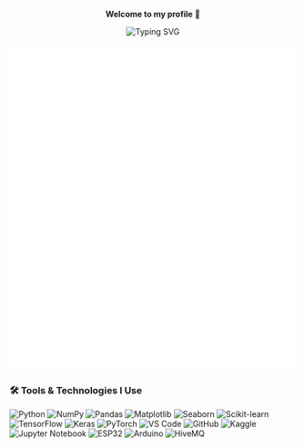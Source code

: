 <p align="center">
  <strong>Welcome to my profile</strong> 👋
</p>
<p align="center">
  <img src="https://readme-typing-svg.demolab.com?font=Fira+Code&size=24&pause=1000&color=AA2BE2&center=true&vCenter=true&width=435&lines=Data+Science+and+AI+Student" alt="Typing SVG" />
</p>
<p align="center">
  <img src="/github-metrics.svg" alt="Metrics" />
</p>

### 🛠️ Tools & Technologies I Use
![Python](https://img.shields.io/badge/Python-black?style=for-the-badge&logo=python&logoColor=AA2BE2)
![NumPy](https://img.shields.io/badge/NumPy-black?style=for-the-badge&logo=numpy&logoColor=AA2BE2)
![Pandas](https://img.shields.io/badge/Pandas-black?style=for-the-badge&logo=pandas&logoColor=AA2BE2)
![Matplotlib](https://img.shields.io/badge/Matplotlib-black?style=for-the-badge&logo=python&logoColor=AA2BE2)
![Seaborn](https://img.shields.io/badge/Seaborn-black?style=for-the-badge&logo=python&logoColor=AA2BE2)
![Scikit-learn](https://img.shields.io/badge/Scikit--learn-black?style=for-the-badge&logo=scikit-learn&logoColor=AA2BE2)
![TensorFlow](https://img.shields.io/badge/TensorFlow-black?style=for-the-badge&logo=tensorflow&logoColor=AA2BE2)
![Keras](https://img.shields.io/badge/Keras-black?style=for-the-badge&logo=keras&logoColor=AA2BE2)
![PyTorch](https://img.shields.io/badge/PyTorch-black?style=for-the-badge&logo=pytorch&logoColor=AA2BE2)
![VS Code](https://img.shields.io/badge/VS%20Code-black?style=for-the-badge&logo=visual-studio-code&logoColor=AA2BE2)
![GitHub](https://img.shields.io/badge/GitHub-black?style=for-the-badge&logo=github&logoColor=AA2BE2)
![Kaggle](https://img.shields.io/badge/Kaggle-black?style=for-the-badge&logo=kaggle&logoColor=AA2BE2)
![Jupyter Notebook](https://img.shields.io/badge/Jupyter%20Notebook-black?style=for-the-badge&logo=jupyter&logoColor=AA2BE2)
![ESP32](https://img.shields.io/badge/ESP32-black?style=for-the-badge&logo=espressif&logoColor=AA2BE2)
![Arduino](https://img.shields.io/badge/Arduino-black?style=for-the-badge&logo=arduino&logoColor=AA2BE2)
![HiveMQ](https://img.shields.io/badge/HiveMQ-black?style=for-the-badge&logo=hivemq&logoColor=AA2BE2)



<!-- ![Topics](./metrics.plugin.topics.icons.svg) -->
<!--
**AhmedEhabAgamy/AhmedEhabAgamy** is a ✨ _special_ ✨ repository because its `README.md` (this file) appears on your GitHub profile.

Here are some ideas to get you started:

- 🔭 I’m currently working on ...
- 🌱 I’m currently learning ...
- 👯 I’m looking to collaborate on ...
- 🤔 I’m looking for help with ...
- 💬 Ask me about ...
- 📫 How to reach me: ...
- 😄 Pronouns: ...
- ⚡ Fun fact: ...
-->
